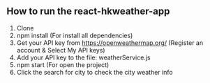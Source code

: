 ## How to run the react-hkweather-app

1. Clone
2. npm install (For install all dependencies)
3. Get your API key from https://openweathermap.org/ (Register an account & Select My API keys)
4. Add your API key to the file: weatherService.js
5. npm start (For open the project)
6. Click the search for city to check the city weather info
